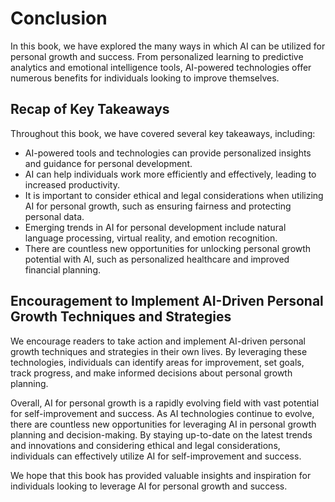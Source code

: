 # Conclusion

In this book, we have explored the many ways in which AI can be utilized for personal growth and success. From personalized learning to predictive analytics and emotional intelligence tools, AI-powered technologies offer numerous benefits for individuals looking to improve themselves.

Recap of Key Takeaways
----------------------

Throughout this book, we have covered several key takeaways, including:

* AI-powered tools and technologies can provide personalized insights and guidance for personal development.
* AI can help individuals work more efficiently and effectively, leading to increased productivity.
* It is important to consider ethical and legal considerations when utilizing AI for personal growth, such as ensuring fairness and protecting personal data.
* Emerging trends in AI for personal development include natural language processing, virtual reality, and emotion recognition.
* There are countless new opportunities for unlocking personal growth potential with AI, such as personalized healthcare and improved financial planning.

Encouragement to Implement AI-Driven Personal Growth Techniques and Strategies
------------------------------------------------------------------------------

We encourage readers to take action and implement AI-driven personal growth techniques and strategies in their own lives. By leveraging these technologies, individuals can identify areas for improvement, set goals, track progress, and make informed decisions about personal growth planning.

Overall, AI for personal growth is a rapidly evolving field with vast potential for self-improvement and success. As AI technologies continue to evolve, there are countless new opportunities for leveraging AI in personal growth planning and decision-making. By staying up-to-date on the latest trends and innovations and considering ethical and legal considerations, individuals can effectively utilize AI for self-improvement and success.

We hope that this book has provided valuable insights and inspiration for individuals looking to leverage AI for personal growth and success.